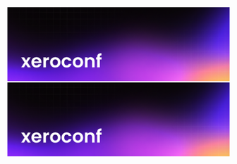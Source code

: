 <!-- trunk-ignore(markdownlint/MD041) -->
<div align="center">
  <img src="/assets/images/profile-light.png#gh-light-mode-only">
  <img src="/assets/images/profile-dark.png#gh-dark-mode-only">
</div>
